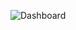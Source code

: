 

![Dashboard](https://cvws.icloud-content.com/B/ASvyUn_7mgPZGBg2pFMCJL_Ryp8AASO130NMaNlHr6QYTTVFAOujRuI8/Captura+de+Tela+2023-04-01+às+20.29.41.png?o=AurUaNml_ZNsYPKx8vZ5S-lqMrBvREoQe_3JbJpOBfqg&v=1&x=3&a=CAogTMGVj6u01QOleDQxzTc9jxXyRnJ4Ng-LZLr5idHEVbMSbRDykPWZ9jAY8u3Qm_YwIgEAUgTRyp8AWgSjRuI8aiZv-HWV8NMF0k1cwR9e2m8xWd-aVCrLthv5lkKRwfE69knxm4b_OXImdfQV_Qv1arsPa6Zwi0D4eJZ5JurDe1JRykL1Y6ZnsgK93TaOjVA&e=1681000773&fl=&r=f5cdd36d-9cda-4f75-b4bc-c991fc5625ac-1&k=rfrXI_DY68n0C8p7F_EGZA&ckc=com.apple.clouddocs&ckz=com.apple.CloudDocs&p=31&s=qLutUtFIPyEvJu_bgSdLjgwYZkk&cd=i)
